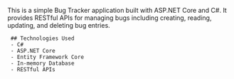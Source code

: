 This is a simple Bug Tracker application built with ASP.NET Core and C#. It provides RESTful APIs for managing bugs including creating, reading, updating, and deleting bug entries.

     ## Technologies Used
     - C#
     - ASP.NET Core
     - Entity Framework Core
     - In-memory Database
     - RESTful APIs
